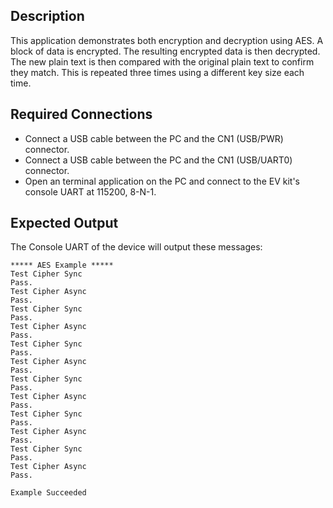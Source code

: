 ## Description

This application demonstrates both encryption and decryption using AES.  A block of data is encrypted.  The resulting encrypted data is then decrypted.  The new plain text is then compared with the original plain text to confirm they match.  This is repeated three times using a different key size each time.

## Required Connections

-   Connect a USB cable between the PC and the CN1 (USB/PWR) connector.
-   Connect a USB cable between the PC and the CN1 (USB/UART0) connector.
-   Open an terminal application on the PC and connect to the EV kit's console UART at 115200, 8-N-1.

## Expected Output

The Console UART of the device will output these messages:

```
***** AES Example *****
Test Cipher Sync
Pass.
Test Cipher Async
Pass.
Test Cipher Sync
Pass.
Test Cipher Async
Pass.
Test Cipher Sync
Pass.
Test Cipher Async
Pass.
Test Cipher Sync
Pass.
Test Cipher Async
Pass.
Test Cipher Sync
Pass.
Test Cipher Async
Pass.
Test Cipher Sync
Pass.
Test Cipher Async
Pass.

Example Succeeded
```


